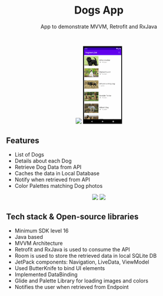 <h1 align="center">Dogs App</h1>

<p align="center">  
 App to demonstrate MVVM, Retrofit and RxJava</br>
</p>
</br>
<p align="center">
  <img src="/previews/DogsAppGif1.gif" width="21%"/>
  <img src="/previews/DogsAppNotificationGif.gif" width="21%"/>
</p>

## Features
- List of Dogs
- Details about each Dog
- Retrieve Dog Data from API
- Caches the data in Local Database
- Notify when retrieved from API
- Color Palettes matching Dog photos

<p align="center">
  <img src="/previews/AnimalsAppGif1.gif" width="21%"/>
  <img src="/previews/AnimalsAppGif2.gif" width="21%"/>
</p>

## Tech stack & Open-source libraries
- Minimum SDK level 16
- Java based
- MVVM Architecture
- Retrofit and RxJava is used to consume the API
- Room is used to store the retrieved data in local SQLite DB
- JetPack components: Navigation, LiveData, ViewModel
- Used ButterKnife to bind UI elements
- Implemented DataBinding
- Glide and Palette Library for loading images and colors
- Notifies the user when retrieved from Endpoint
